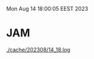 Mon Aug 14 18:00:05 EEST 2023
# JAM
<a href='./cache/202308/14_18.log'>./cache/202308/14_18.log</a>
